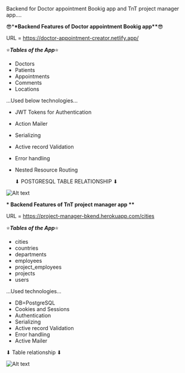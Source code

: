 Backend for Doctor appointment Bookig app and TnT project manager app....

😎\***\*Backend Features of Doctor appointment Bookig app\*\***😎

URL = https://doctor-appointment-creator.netlify.app/

⭐**_Tables of the App_**⭐

- Doctors
- Patients
- Appointments
- Comments
- Locations

...Used below technologies...

- JWT Tokens for Authentication 
- Action Mailer
- Serializing
- Active record Validation
- Error handling
- Nested Resource Routing

  ⬇ POSTGRESQL TABLE RELATIONSHIP ⬇

![Alt text](./appointment.jpg?raw=true "Title")




**\* Backend Features of TnT project manager app \*\***

URL = https://project-manager-bkend.herokuapp.com/cities

⭐**_Tables of the App_**⭐

- cities
- countries
- departments
- employees
- project_employees
- projects
- users

...Used technologies...

- DB=PostgreSQL
- Cookies and Sessions
- Authentication
- Serializing
- Active record Validation
- Error handling
- Active Mailer

⬇ Table relationship ⬇

![Alt text](./mymodel.jpg?raw=true "Title")
